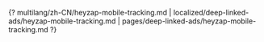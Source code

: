 {? multilang/zh-CN/heyzap-mobile-tracking.md | localized/deep-linked-ads/heyzap-mobile-tracking.md | pages/deep-linked-ads/heyzap-mobile-tracking.md ?}
